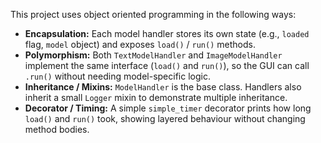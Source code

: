 This project uses object oriented programming in the following ways:

- **Encapsulation:** Each model handler stores its own state (e.g., `loaded` flag, `model` object) and exposes `load()` / `run()` methods.
- **Polymorphism:** Both `TextModelHandler` and `ImageModelHandler` implement the same interface (`load()` and `run()`), so the GUI can call `.run()` without needing model-specific logic.
- **Inheritance / Mixins:** `ModelHandler` is the base class. Handlers also inherit a small `Logger` mixin to demonstrate multiple inheritance.
- **Decorator / Timing:** A simple `simple_timer` decorator prints how long `load()` and `run()` took, showing layered behaviour without changing method bodies.